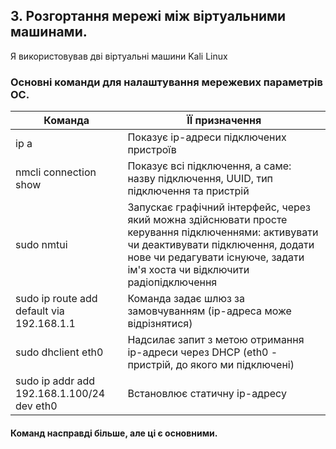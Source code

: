 ## 3. Розгортання мережі між віртуальними машинами.

Я використовував дві віртуальні машини Kali Linux

### Основні команди для налаштування мережевих параметрів ОС.

|Команда|ЇЇ призначення|
|-|-|
|ip a|Показує ip-адреси підключених пристроїв|
|nmcli connection show|Показує всі підключення, а саме: назву підключення, UUID, тип підключення та пристрій|
|sudo nmtui|Запускає графічний інтерфейс, через який можна здійснювати просте керування підключеннями: активувати чи деактивувати підключення, додати нове чи редагувати існуюче, задати ім'я хоста чи відключити радіопідключення|
|sudo ip route add default via 192.168.1.1|Команда задає шлюз за замовчуванням (ip-адреса може відрізнятися)|
|sudo dhclient eth0|Надсилає запит з метою отримання ip-адреси через DHCP (eth0 - пристрій, до якого ми підключені)|
|sudo ip addr add 192.168.1.100/24 dev eth0|Встановлює статичну ip-адресу|

#### Команд насправді більше, але ці є основними.

